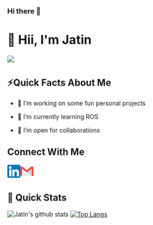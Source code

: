 ### Hi there 👋


# 👋 Hii, I'm Jatin
[<img src="https://komarev.com/ghpvc/?username=legedith&label=Profile+Views&color=2e8b57&style=flat" />](https://github.com/legedith)

## ⚡Quick Facts About Me

- 🔭 I’m working on some fun personal projects

- 🌱 I’m currently learning ROS

- 👯 I’m open for collaborations 

## Connect With Me
<a href="https://www.linkedin.com/in/legedith/"><img src="/linkedin.png" alt="alt text" width="30px" height="30px"></a><a href="mailto:jatindehmiwal@gmail.com"><img src="/gmail.png" alt="alt text" width="30px" height="30px"></a>  

## 🚀 Quick Stats
![Jatin's github stats](https://github-readme-stats.vercel.app/api?username=legedith&theme=dracula&show_icons=true)
[![Top Langs](https://github-readme-stats.vercel.app/api/top-langs/?username=Legedith&layout=compact&theme=ayu-mirage)](https://github.com/legedith/github-readme-stats)

